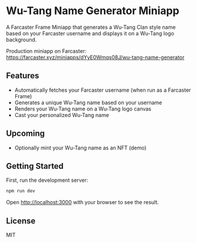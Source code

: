 # Wu-Tang Name Generator Miniapp

A Farcaster Frame Miniapp that generates a Wu-Tang Clan style name based on your Farcaster username and displays it on a Wu-Tang logo background.

Production miniapp on Farcaster: https://farcaster.xyz/miniapps/dYyE0Wmqs08J/wu-tang-name-generator

## Features

- Automatically fetches your Farcaster username (when run as a Farcaster Frame)
- Generates a unique Wu-Tang name based on your username
- Renders your Wu-Tang name on a Wu-Tang logo canvas
- Cast your personalized Wu-Tang name

## Upcoming

- Optionally mint your Wu-Tang name as an NFT (demo)

## Getting Started

First, run the development server:

```bash
npm run dev
```

Open [http://localhost:3000](http://localhost:3000) with your browser to see the result.

## License

MIT
